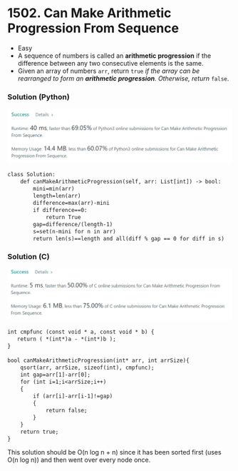 # 1502. Can Make Arithmetic Progression From Sequence

* Easy
* A sequence of numbers is called an **arithmetic progression** if the difference between any two consecutive elements is the same.
* Given an array of numbers `arr`, return `true` _if the array can be rearranged to form an **arithmetic progression**. Otherwise, return_ `false`.

### Solution (Python)

![](<.gitbook/assets/image (3).png>)

```
class Solution:
    def canMakeArithmeticProgression(self, arr: List[int]) -> bool:
        mini=min(arr)
        length=len(arr)
        difference=max(arr)-mini
        if difference==0:
            return True
        gap=difference/(length-1)
        s=set(n-mini for n in arr)
        return len(s)==length and all(diff % gap == 0 for diff in s)
```

### Solution (C)

![](<.gitbook/assets/image (6) (1) (1).png>)

```
int cmpfunc (const void * a, const void * b) {
   return ( *(int*)a - *(int*)b );
}

bool canMakeArithmeticProgression(int* arr, int arrSize){
    qsort(arr, arrSize, sizeof(int), cmpfunc);
    int gap=arr[1]-arr[0];
    for (int i=1;i<arrSize;i++)
    {
        if (arr[i]-arr[i-1]!=gap)
        {
            return false;
        }
    }
    return true;
}
```

This solution should be O(n log n + n) since it has been sorted first (uses O(n log n)) and then went over every node once.&#x20;
